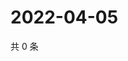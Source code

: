 # 2022-04-05

共 0 条

<!-- BEGIN WEIBO -->
<!-- 最后更新时间 Tue Apr 05 2022 20:19:34 GMT+0800 (China Standard Time) -->

<!-- END WEIBO -->
